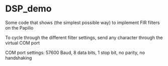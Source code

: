# DSP_demo

Some code that shows (the simplest possible way) to implement FIR filters on the Papilio

To cycle through the different filter settings, send any character through the virtual COM port

COM port settings: 57600 Baud, 8 data bits, 1 stop bit, no parity, no handshaking
